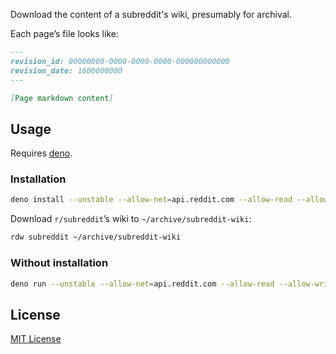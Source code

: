 Download the content of a subreddit's wiki, presumably for archival.

Each page’s file looks like:

```md
---
revision_id: 00000000-0000-0000-0000-000000000000
revision_date: 1600000000
---

[Page markdown content]
```

## Usage

Requires [deno](https://deno.land/#installation).

### Installation

```sh
deno install --unstable --allow-net=api.reddit.com --allow-read --allow-write -n rdw index.ts
```

Download `r/subreddit`’s wiki to `~/archive/subreddit-wiki`:

```sh
rdw subreddit ~/archive/subreddit-wiki
```

### Without installation

```sh
deno run --unstable --allow-net=api.reddit.com --allow-read --allow-write index.ts subreddit ~/archive/subreddit-wiki
```

## License

[MIT License](https://l.shreyasminocha.me/2020-)
